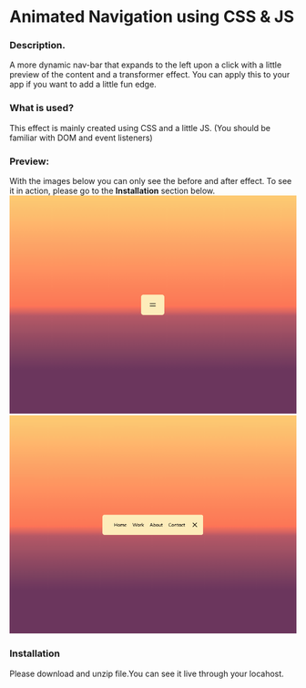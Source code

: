 # Animated Navigation using CSS & JS

### Description.

A more dynamic nav-bar that expands to the left upon a click with a little preview of the content and a transformer effect. You can apply this to your app if you want to add a little fun edge.

### What is used?

This effect is mainly created using CSS and a little JS. (You should be familiar with DOM and event listeners)

### Preview:

With the images below you can only see the before and after effect. To see it in action, please go to the **Installation** section below.
![Initial view](media/image1.png)
![Final view](media/image2.png)

### Installation

Please download and unzip file.You can see it live through your locahost.
